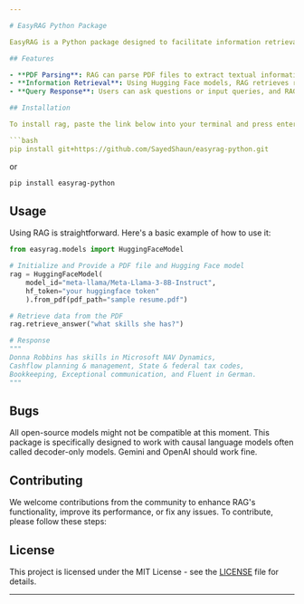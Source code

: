 ```yaml
---

# EasyRAG Python Package

EasyRAG is a Python package designed to facilitate information retrieval and generation tasks, particularly in natural language processing applications. With RAG, users can input a PDF file along with a Hugging Face model, enabling the extraction of relevant data from the PDF and responding to user queries based on the extracted information. The "EasyRAG" framework is designed for quick rag prototype and to check retrieval performance with different open source models, including Llama, Mistral, Phi, and other 1 to 10 billion parameter causal models depanding on the hardware. It also supports Googgle Gemini and OpenAi models through API call.

## Features

- **PDF Parsing**: RAG can parse PDF files to extract textual information.
- **Information Retrieval**: Using Hugging Face models, RAG retrieves relevant data from the parsed PDF.
- **Query Response**: Users can ask questions or input queries, and RAG will provide responses based on the extracted information.

## Installation

To install rag, paste the link below into your terminal and press enter.

```bash
pip install git+https://github.com/SayedShaun/easyrag-python.git
```
or 
```bash
pip install easyrag-python
```

## Usage

Using RAG is straightforward. Here's a basic example of how to use it:

```python
from easyrag.models import HuggingFaceModel

# Initialize and Provide a PDF file and Hugging Face model
rag = HuggingFaceModel(
    model_id="meta-llama/Meta-Llama-3-8B-Instruct",
    hf_token="your huggingface token"
    ).from_pdf(pdf_path="sample resume.pdf")

# Retrieve data from the PDF
rag.retrieve_answer("what skills she has?")

# Response
"""
Donna Robbins has skills in Microsoft NAV Dynamics,
Cashflow planning & management, State & federal tax codes,
Bookkeeping, Exceptional communication, and Fluent in German.
"""
```

## Bugs
All open-source models might not be compatible at this moment. This package is specifically designed to work with causal language models often called decoder-only models. Gemini and OpenAI should work fine.

## Contributing

We welcome contributions from the community to enhance RAG's functionality, improve its performance, or fix any issues. To contribute, please follow these steps:

## License
This project is licensed under the MIT License - see the [LICENSE](LICENSE) file for details.

---
```

